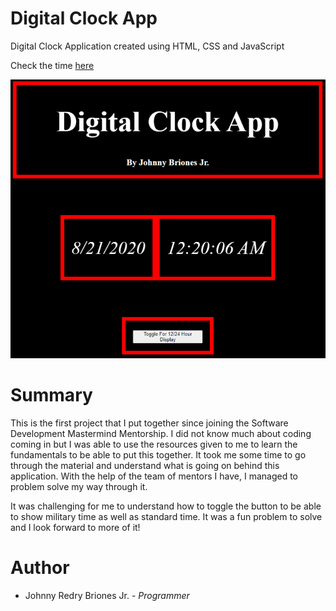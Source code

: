 # Digital Clock App

Digital Clock Application created using HTML, CSS and JavaScript

Check the time [here](https://jbri91.github.io/digital_clock_app-master/)

![Digital Clock Application](https://github.com/jbri91/digital_clock_app-master/blob/master/Digital%20Clock%20App.png?raw=true)



# Summary

This is the first project that I put together since joining the Software Development Mastermind Mentorship. I did not know much about coding coming in but I was able to use the resources given to me to learn the fundamentals to be able to put this together. It took me some time to go through the material and understand what is going on behind this application. With the help of the team of mentors I have, I managed to problem solve my way through it. 

It was challenging for me to understand how to toggle the button to be able to show military time as well as standard time. It was a fun problem to solve and I look forward to more of it! 

# Author
* Johnny Redry Briones Jr. - *Programmer*
